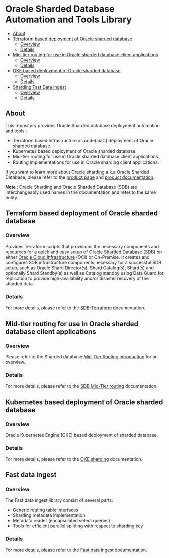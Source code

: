# Oracle Sharded Database Automation and Tools Library

[SDB-terraform-onprem]: https://github.com/oracle/db-sharding/tree/master/deployment-with-terraform/sdb-terraform-onprem
[SDB-terraform-oci]: https://github.com/oracle/db-sharding/tree/master/deployment-with-terraform/sdb-terraform-oci
[SDB-terraform]: https://github.com/oracle/db-sharding/tree/master/deployment-with-terraform/
[SDB-Mid-Tier-Routing]: https://github.com/oracle/db-sharding/tree/master/Mid-Tier-Routing
[SDB-Fast-Data-Ingest]: https://github.com/oracle/db-sharding/tree/master/fast-data-ingest
[OKE-sharding]: https://github.com/oracle/db-sharding/tree/master/oke-based-sharding-deployment
[MTR-Intro]: https://github.com/oracle/db-sharding/wiki/Sharded-Database-Mid-Tier-Routing#introduction
[SDB-prod-page]: https://www.oracle.com/database/technologies/high-availability/sharding.html
[SDB-prod-doc]: https://docs.oracle.com/en/database/oracle/oracle-database/19/shard/
[OCI]: https://www.oracle.com/cloud/
[SDB]: https://www.oracle.com/database/technologies/high-availability/sharding.html

- [About](#about)
- [Terraform based deployment of Oracle sharded database](#terraform-based-deployment-of-oracle-sharded-database)
  * [Overview](#overview)
  * [Details](#details)
- [Mid-tier routing for use in Oracle sharded database client applications](#mid-tier-routing-for-use-in-oracle-sharded-database-client-applications)
  * [Overview](#overview-1)
  * [Details](#details-1)
- [OKE based deployment of Oracle sharded database](#oke-based-deployment-of-oracle-sharded-database)
  * [Overview](#overview-2)
  * [Details](#details-2)
- [Sharding Fast Data Ingest](#routing-implementations-for-use-in-oracle-sharding-client-applications)
  * [Overview](#overview-3)
  * [Details](#details-3)

## About

This repository provides Oracle Sharded database deployment automation and tools :

* Terraform based Infrastructure as code(IaaC) deployment of Oracle sharded database.
* Kubernetes based deployment of Oracle sharded database.
* Mid-tier routing for use in Oracle sharded database client applications.
* Routing implementations for use in Oracle sharding client applications.

If you want to learn more about Oracle sharding a.k.a Oracle Sharded Database, please refer to the [product page][SDB-prod-page] and [product documentation][SDB-prod-doc].

<strong> Note </strong> : Oracle Sharding and Oracle Sharded Database (SDB) are interchangeably used names in the documentation and refer to the same entity. 

 
## Terraform based deployment of Oracle sharded database

### Overview 

Provides Terraform scripts that provisions the necessary components and resources for a quick and easy setup of [Oracle Sharded Database][SDB] (SDB) on either [Oracle Cloud Infrastructure][OCI] (OCI) or On-Premise. It creates and configures SDB infrastructure components necessary for a successful SDB setup, such as Oracle Shard Director(s), Shard Catalog(s), Shard(s) and optionally Shard Standby(s) as well as Catalog standby using Data Guard for replication to provide high-availability and/or disaster recovery of the sharded data.

### Details

For more details, please refer to the [SDB-Terraform][SDB-terraform] documentation.

## Mid-tier routing for use in Oracle sharded database client applications

### Overview

Please refer to the Sharded database [Mid-Tier Routing introduction][MTR-Intro] for an overview.

### Details

For more details, please refer to the [SDB Mid-Tier routing][SDB-Mid-Tier-Routing] documentation.

## Kubernetes based deployment of Oracle sharded database 

### Overview 

Oracle Kubernetes Engine (OKE) based deployment of sharded database.

### Details

For more details, please refer to the [OKE sharding][OKE-sharding] documentation.

## Fast data ingest

### Overview

The Fast data ingest library consist of several parts:
 * Generic routing table interfaces
 * Sharding metadata implementation
 * Metadata reader (encapsulated select queries)
 * Tools for efficient parallel splitting with respect to sharding key

### Details

For more details, please refer to the [Fast data ingest][SDB-Fast-Data-Ingest] documentation.
